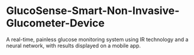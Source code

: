 # GlucoSense-Smart-Non-Invasive-Glucometer-Device
A real-time, painless glucose monitoring system using IR technology and a neural network, with results displayed on a mobile app.
